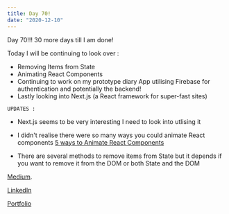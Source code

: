 ```yaml
---
title: Day 70!
date: "2020-12-10"
---
```


Day 70!!! 30 more days till I am done!

Today I will be continuing to look over :

- Removing Items from State
- Animating React Components
- Continuing to work on my prototype diary App utilising Firebase for authentication and potentially the backend!
- Lastly looking into Next.js (a React framework for super-fast sites)



```UPDATES :```
- Next.js seems to be very interesting I need to look into utlising it 
- I didn't realise there were so many ways you could animate React components [ 5 ways to Animate React Components](https://medium.com/hackernoon/5-ways-to-animate-a-reactjs-app-in-2019-56eb9af6e3bf)

- There are several methods to remove items from State but it depends if you want to remove it from the DOM or both State and the DOM

[Medium](https://medium.com/@kalemajoanna).

[LinkedIn](https://www.linkedin.com/in/joanna-e-kalema-a5a5b4136/)

[Portfolio](https://joannathedeveloper.netlify.app/)
